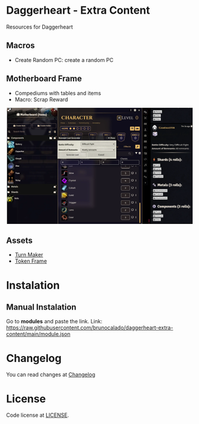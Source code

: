 # Daggerheart - Extra Content
Resources for Daggerheart

## Macros
- Create Random PC: create a random PC

## Motherboard Frame
- Compediums with tables and items 
- Macro: Scrap Reward  
<p align="center">
  <img width="500" src="docs/macro-motherboard1.webp">
</p>

## Assets
- [Turn Maker](turn-markers)
- [Token Frame](token-frames)

# Instalation

## Manual Instalation
Go to **modules** and paste the link. 
Link: https://raw.githubusercontent.com/brunocalado/daggerheart-extra-content/main/module.json

# Changelog
You can read changes at [Changelog](CHANGELOG.md)

# License
Code license at [LICENSE](LICENSE).